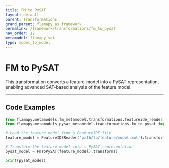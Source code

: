 ```yaml
---
title: FM to PySAT
layout: default
parent: Transformations
grand_parent: flamapy as framework
permalink: /framework/transformations/fm_to_pysat
nav_order: 12
metamodel: flamapy_sat
type: model_to_model
---
```


# FM to PySAT

This transformation converts a feature model into a PySAT representation, enabling advanced SAT-based analysis of the feature model.

---
## Code Examples

```python
from flamapy.metamodels.fm_metamodel.transformations.featureide_reader import FeatureIDEReader
from flamapy.metamodels.pysat_metamodel.transformations.fm_to_pysat import FmToPySAT

# Load the feature model from a FeatureIDE file
feature_model = FeatureIDEReader('path/to/feature/model.xml').transform()

# Transform the feature model into a PySAT representation
pysat_model = FmToPySAT(feature_model).transform()

print(pysat_model)
```
